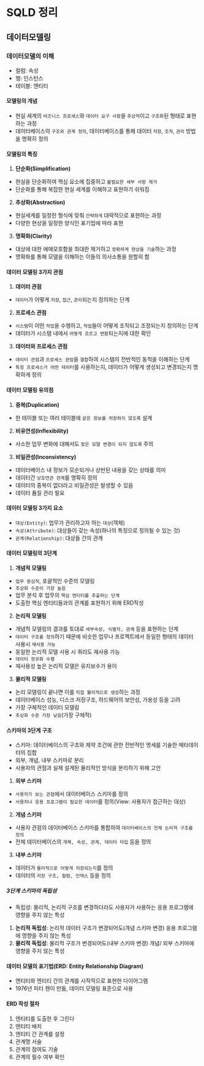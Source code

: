 # SQLD 정리
## 데이터모델링
### 데이터모델의 이해

- 컬럼: 속성
- 행: 인스턴스
- 테이블: 엔티티

#### 모델링의 개념

- 현실 세계의 `비즈니스 프로세스`와 `데이터 요구 사항`을 `추상적`이고 `구조화`된 형태로 표현하는 과정
- 데이터베이스의 `구조와 관계 정의`, 데이터베이스를 통해 데이터 `저장`, `조작`, `관리` 방법을 명확히 정의

#### 모델링의 특징

1. **단순화(Simplification)**
- 현실을 단순화하여 핵심 요소에 집중하고 `불필요한 세부 사항 제거`
- 단순화를 통해 복잡한 현실 세계를 이해하고 표현하기 쉬워짐

2. **추상화(Abstraction)**
- 현실세계를 일정한 형식에 맞춰 `간략하게` 대략적으로 표현하는 과정
- 다양한 현상을 일정한 양식인 표기업에 따라 표현

3. **명확화(Clarity)**
- 대상에 대한 애매모호함을 최대한 제거하고 `정확하게 현상을 기술`하는 과정
- 명확화를 통해 모델을 이해하는 이들의 의사소통을 원할히 함

#### 데이터 모델링 3가지 관점

1. **데이터 관점**
- `데이터`가 어떻게 `저장`, `접근`, `관리`되는지 정의하는 단계

2. **프로세스 관점**
- `시스템`이 어떤 `작업`을 수행하고, `작업`들이 어떻게 조직되고 조정되는지 정의하는 단계
- 데이터가 시스탬 내에서 `어떻게 흐르고 변환`되는지에 대한 확인

3. **데이터와 프로세스 관점**
- `데이터 관점`과 `프로세스 관점`을 `결합`하여 시스템의 전반적인 동적을 이해하는 단계
- `특정 프로세스가 어떤 데이터`를 사용하는지, 데이터가 어떻게 생성되고 변경되는지 명확하게 정의

#### 데이터 모델링 유의점

1. **중복(Duplication)**
- 한 테이블 또는 여러 테이블에 `같은 정보를 저장하지 않도록` 설계

2. **비유연성(Inflexibility)**
- 사소한 업무 변화에 대해서도 `잦은 모델 변경이 되지 않도록` 주의

3. **비일관성(Inconsistency)**
- 데이터베이스 내 정보가 모순되거나 상반된 내용을 갖는 상태를 의미
- 데이터간 `상호연관 관계`를 명확히 정의
- 데이터의 중복이 없더라고 비일관성은 발생할 수 있음
- 데이터 품질 관리 필요

#### 데이터 모델링 3가지 요소

- `대상(Entity)`: 업무가 관리하고자 하는 `대상`(객체)
- `속성(Attribute)`: 대상들이 갖는 속성(하나의 특징으로 정의될 수 있는 것)
- `관계(Relationship)`: 대상들 간의 관계

#### 데이터 모델링의 3단계

1. **개념적 모델링**
- `업무 중심적`, 포괄적인 수준의 모델링
- `추상화 수준이 가장 높음`
- 업무 분석 후 업무의 `핵심 엔티티를 추출하는 단계`
- 도출한 핵심 엔티티들과의 관계를 표현하기 위해 ERD작성

2. **논리적 모델링**
- 개념적 모델링의 결과를 토대로 `세부속성, 식별자, 관계` 등을 표현하는 단계
- `데이터 구조를 정의`하기 때문에 비슷한 업무나 프로젝트에서 동일한 형태의 데이터 사용시 `재사용 가능`
- 동일한 논리적 모델 사용 시 쿼리도 재사용 가능
- `데이터 정규화 수행`
- 재사용성 높은 논리적 모델은 유지보수가 용이

3. **물리적 모델링**
- 논리 모델링이 끝나면 이를 `직접 물리적으로 생성`하는 과정
- 데이터베이스 성능, 디스크 저장구조, 하드웨어의 보안성, 가용성 등을 고려
- 가장 구체적인 데이터 모델링
- `추상화 수준 가장 낮음`(가장 구체적)

#### 스키마의 3단계 구조
- 스키마: 데이터베이스의 구조와 제약 조건에 관한 전반적인 명세를 기술한 메타데이터의 집합
- 외부, 개념, 내부 스키마로 분리
- 사용자의 관점과 실제 설계된 물리적인 방식을 분리하기 위해 고안

1. **외부 스키마**
- `사용자가 보는 관점`에서 데이터베이스 스키마를 정의
- `사용자나 응용 프로그램이 필요한 데이터`를 정의(View: 사용자가 접근하는 대상)

2. **개념 스키마**
- 사용자 관점의 데이터베이스 스키마를 통합하여 `데이터베이스의 전체 논리적 구조를 정의`
- 전체 데이터베이스의 `개체, 속성, 관계, 데이터 타입` 등을 정의

3. **내부 스키마**
- 데이터가 `물리적으로 어떻게 저장되는지`를 정의
- 데이터의 `저장 구조, 컬럼, 인덱스` 등을 정의

##### 3단계 스키마의 독립성
- 독립성: 물리적, 논리적 구조를 변경하더라도 사용자가 사용하는 응용 프로그램에 영향을 주지 않는 특성
1. **논리적 독립성**: 논리적 데이터 구조가 변경되어도(개념 스키마 변경) 응용 프로그램에 영향을 주지 않는 특성
2. **물리적 독립성**: 물리적 구조가 변경되어도(내부 스키마 변경) 개념/ 외부 스키마에 영향을 주지 않는 특성

#### 데이터 모델의 표기법(ERD: Entity Relationship Diagram)
- 엔티티와 엔티티 간의 관계를 시작적으로 표현한 다이어그램
- 1976년 피터 첸이 만듦, 데이터 모델링 표준으로 사용

#### ERD 작성 절차
1. 엔티티를 도출한 후 그린다
2. 엔티티 배치
3. 엔티티 간 관계를 설정
4. 관계명 서술
5. 관계의 참여도 기술
6. 관계의 필수 여부 확인